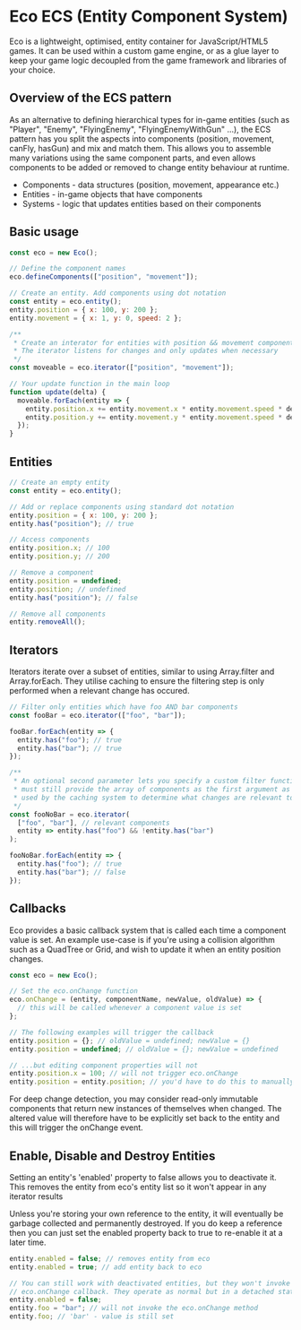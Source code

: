 # Eco ECS (Entity Component System)

Eco is a lightweight, optimised, entity container for JavaScript/HTML5 games.
It can be used within a custom game engine, or as a glue layer to keep your
game logic decoupled from the game framework and libraries of your choice.

## Overview of the ECS pattern

As an alternative to defining hierarchical types for in-game entities
(such as "Player", "Enemy", "FlyingEnemy", "FlyingEnemyWithGun" ...), the ECS
pattern has you split the aspects into components (position, movement, canFly,
hasGun) and mix and match them. This allows you to assemble many variations
using the same component parts, and even allows components to be added or
removed to change entity behaviour at runtime.

* Components - data structures (position, movement, appearance etc.)
* Entities - in-game objects that have components
* Systems - logic that updates entities based on their components

## Basic usage

```javascript
const eco = new Eco();

// Define the component names
eco.defineComponents(["position", "movement"]);

// Create an entity. Add components using dot notation
const entity = eco.entity();
entity.position = { x: 100, y: 200 };
entity.movement = { x: 1, y: 0, speed: 2 };

/**
 * Create an interator for entities with position && movement components.
 * The iterator listens for changes and only updates when necessary
 */
const moveable = eco.iterator(["position", "movement"]);

// Your update function in the main loop
function update(delta) {
  moveable.forEach(entity => {
    entity.position.x += entity.movement.x * entity.movement.speed * delta;
    entity.position.y += entity.movement.y * entity.movement.speed * delta;
  });
}
```

## Entities

```javascript
// Create an empty entity
const entity = eco.entity();

// Add or replace components using standard dot notation
entity.position = { x: 100, y: 200 };
entity.has("position"); // true

// Access components
entity.position.x; // 100
entity.position.y; // 200

// Remove a component
entity.position = undefined;
entity.position; // undefined
entity.has("position"); // false

// Remove all components
entity.removeAll();
```

## Iterators

Iterators iterate over a subset of entities, similar to using Array.filter and
Array.forEach. They utilise caching to ensure the filtering step is only
performed when a relevant change has occured.

```javascript
// Filter only entities which have foo AND bar components
const fooBar = eco.iterator(["foo", "bar"]);

fooBar.forEach(entity => {
  entity.has("foo"); // true
  entity.has("bar"); // true
});

/**
 * An optional second parameter lets you specify a custom filter function. You
 * must still provide the array of components as the first argument as this is
 * used by the caching system to determine what changes are relevant to it
 */
const fooNoBar = eco.iterator(
  ["foo", "bar"], // relevant components
  entity => entity.has("foo") && !entity.has("bar")
);

fooNoBar.forEach(entity => {
  entity.has("foo"); // true
  entity.has("bar"); // false
});
```

## Callbacks

Eco provides a basic callback system that is called each time a component value
is set. An example use-case is if you're using a collision algorithm such as a
QuadTree or Grid, and wish to update it when an entity position changes.

```javascript
const eco = new Eco();

// Set the eco.onChange function
eco.onChange = (entity, componentName, newValue, oldValue) => {
  // this will be called whenever a component value is set
};

// The following examples will trigger the callback
entity.position = {}; // oldValue = undefined; newValue = {}
entity.position = undefined; // oldValue = {}; newValue = undefined

// ...but editing component properties will not
entity.position.x = 100; // will not trigger eco.onChange
entity.position = entity.position; // you'd have to do this to manually trigger
```

For deep change detection, you may consider read-only immutable components that
return new instances of themselves when changed. The altered value will
therefore have to be explicitly set back to the entity and this will trigger the
onChange event.

## Enable, Disable and Destroy Entities

Setting an entity's 'enabled' property to false allows you to deactivate it.
This removes the entity from eco's entity list so it won't appear in any
iterator results

Unless you're storing your own reference to the entity, it will eventually be
garbage collected and permanently destroyed. If you do keep a reference then you
can just set the enabled property back to true to re-enable it at a later time.

```javascript
entity.enabled = false; // removes entity from eco
entity.enabled = true; // add entity back to eco

// You can still work with deactivated entities, but they won't invoke the
// eco.onChange callback. They operate as normal but in a detached state
entity.enabled = false;
entity.foo = "bar"; // will not invoke the eco.onChange method
entity.foo; // 'bar' - value is still set
```

